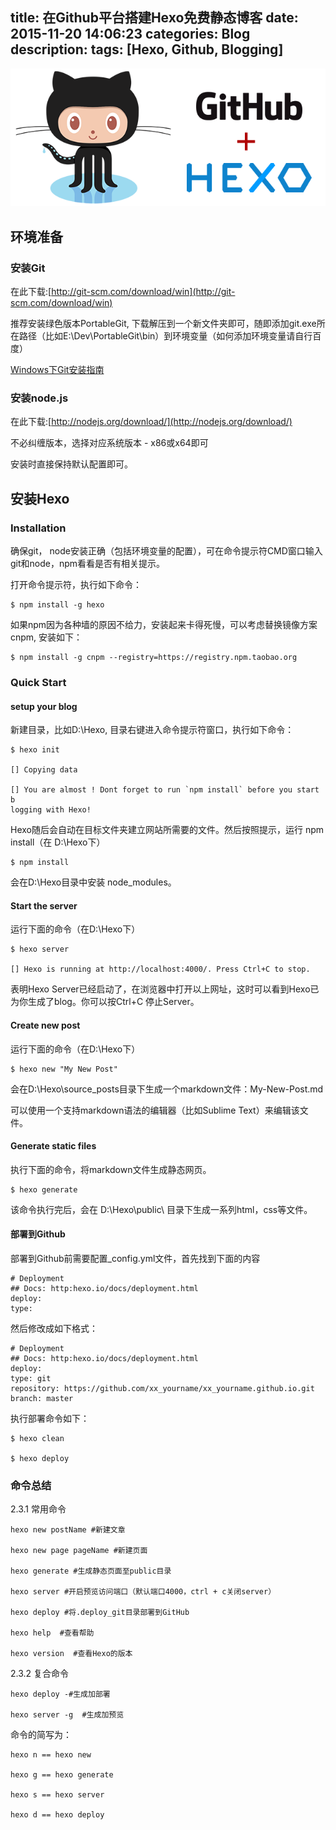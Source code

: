 title: 在Github平台搭建Hexo免费静态博客
date: 2015-11-20 14:06:23
categories: Blog
description:
tags: [Hexo, Github, Blogging]
---
![Github+Hexo](https://raw.githubusercontent.com/sunblognuke/resources/master/hexo/Github_Hexo.png)

## 环境准备 ##

### 安装Git

在此下载:[http://git-scm.com/download/win](http://git-scm.com/download/win)

推荐安装绿色版本PortableGit, 下载解压到一个新文件夹即可，随即添加git.exe所在路径（比如E:\Dev\PortableGit\bin）到环境变量（如何添加环境变量请自行百度）

[Windows下Git安装指南](http://www.cnblogs.com/zhcncn/p/3787849.html)

### 安装node.js

在此下载:[http://nodejs.org/download/](http://nodejs.org/download/)

不必纠缠版本，选择对应系统版本 - x86或x64即可

安装时直接保持默认配置即可。

## 安装Hexo

### Installation

确保git， node安装正确（包括环境变量的配置），可在命令提示符CMD窗口输入git和node，npm看看是否有相关提示。

打开命令提示符，执行如下命令：

    $ npm install -g hexo

如果npm因为各种墙的原因不给力，安装起来卡得死慢，可以考虑替换镜像方案cnpm, 安装如下：

    $ npm install -g cnpm --registry=https://registry.npm.taobao.org

### Quick Start

#### setup your blog

新建目录，比如D:\Hexo, 目录右键进入命令提示符窗口，执行如下命令：

    $ hexo init

    [] Copying data

    [] You are almost ! Dont forget to run `npm install` before you start b
    logging with Hexo!

Hexo随后会自动在目标文件夹建立网站所需要的文件。然后按照提示，运行 npm install（在 D:\Hexo下）

    $ npm install

会在D:\Hexo目录中安装 node_modules。

#### Start the server

运行下面的命令（在D:\Hexo下）

    $ hexo server

    [] Hexo is running at http://localhost:4000/. Press Ctrl+C to stop.

表明Hexo Server已经启动了，在浏览器中打开以上网址，这时可以看到Hexo已为你生成了blog。你可以按Ctrl+C 停止Server。

#### Create new post
运行下面的命令（在D:\Hexo下）

    $ hexo new "My New Post"

会在D:\Hexo\source\_posts目录下生成一个markdown文件：My-New-Post.md

可以使用一个支持markdown语法的编辑器（比如Sublime Text）来编辑该文件。

#### Generate static files

执行下面的命令，将markdown文件生成静态网页。

    $ hexo generate

该命令执行完后，会在 D:\Hexo\public\ 目录下生成一系列html，css等文件。

#### 部署到Github
部署到Github前需要配置_config.yml文件，首先找到下面的内容

    # Deployment
	## Docs: http:hexo.io/docs/deployment.html
	deploy:
	type:

然后修改成如下格式：

	# Deployment
	## Docs: http:hexo.io/docs/deployment.html
	deploy:
	type: git
	repository: https://github.com/xx_yourname/xx_yourname.github.io.git
	branch: master

执行部署命令如下：

    $ hexo clean

    $ hexo deploy

### 命令总结

2.3.1 常用命令

    hexo new postName #新建文章

    hexo new page pageName #新建页面

    hexo generate #生成静态页面至public目录

    hexo server #开启预览访问端口（默认端口4000，ctrl + c关闭server）

    hexo deploy #将.deploy_git目录部署到GitHub

    hexo help  #查看帮助

    hexo version  #查看Hexo的版本

2.3.2 复合命令

    hexo deploy -#生成加部署

    hexo server -g  #生成加预览

命令的简写为：

    hexo n == hexo new

    hexo g == hexo generate

    hexo s == hexo server

    hexo d == hexo deploy
